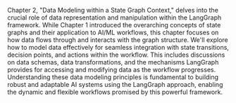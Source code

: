 Chapter 2, "Data Modeling within a State Graph Context," delves into the crucial role of data representation and manipulation within the LangGraph framework.  While Chapter 1 introduced the overarching concepts of state graphs and their application to AI/ML workflows, this chapter focuses on how data flows through and interacts with the graph structure.  We'll explore how to model data effectively for seamless integration with state transitions, decision points, and actions within the workflow. This includes discussions on data schemas, data transformations, and the mechanisms LangGraph provides for accessing and modifying data as the workflow progresses.  Understanding these data modeling principles is fundamental to building robust and adaptable AI systems using the LangGraph approach, enabling the dynamic and flexible workflows promised by this powerful framework.
